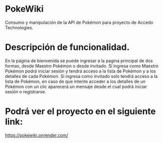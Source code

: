 # PokeWiki
Consumo y manipulación de la API de Pokémon para proyecto de Accedo Technologies.

# Descripción de funcionalidad.
En la página de bienvenida se puede ingresar a la pagina principal de dos formas, desde Maestro Pokémon o desde invitado. Si ingresa como Maestro Pokémon podrá iniciar sesión y tendrá acceso a la lista de Pokémon y a los detalles de cada Pokémon. Si ingresa como invitado solo tendrá acceso a la lista de Pokémon, en caso de que intente acceder a los detalles de un Pokémon con un clic aparecerá un mensaje desde el cual podrá iniciar sesión o registrarse.
# Podrá ver el proyecto en el siguiente link: 
https://pokewiki.onrender.com/
